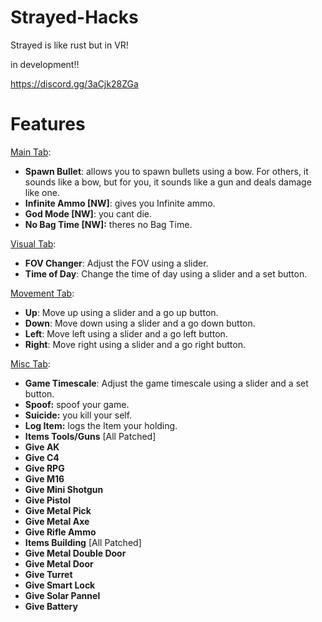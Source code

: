 # Strayed-Hacks
Strayed is like rust but in VR!

in development!!

https://discord.gg/3aCjk28ZGa


# Features


[Main Tab](<https://raw.githubusercontent.com/official-notfishvr/Strayed-Hacks/main/Pics/Main.png>):

- **Spawn Bullet**: allows you to spawn bullets using a bow. For others, it sounds like a bow, but for you, it sounds like a gun and deals damage like one.
- **Infinite Ammo [NW]**: gives you Infinite ammo.
- **God Mode [NW]**: you cant die.
- **No Bag Time [NW]:** theres no Bag Time.

[Visual Tab](<https://raw.githubusercontent.com/official-notfishvr/Strayed-Hacks/main/Pics/Visual.png>):

- **FOV Changer**: Adjust the FOV using a slider.
- **Time of Day**: Change the time of day using a slider and a set button.

[Movement Tab](<https://raw.githubusercontent.com/official-notfishvr/Strayed-Hacks/main/Pics/Movement.png>):

- **Up**: Move up using a slider and a go up button.
- **Down**: Move down using a slider and a go down button.
- **Left**: Move left using a slider and a go left button.
- **Right**: Move right using a slider and a go right button.

[Misc Tab](<https://raw.githubusercontent.com/official-notfishvr/Strayed-Hacks/main/Pics/Misc.png>):

- **Game Timescale**: Adjust the game timescale using a slider and a set button.
- **Spoof:** spoof your game.
- **Suicide:** you kill your self.
- **Log Item:** logs the Item your holding.
- **Items Tools/Guns** [All Patched]
 - **Give AK** 
 - **Give C4** 
 - **Give RPG** 
 - **Give M16** 
 - **Give Mini Shotgun** 
 - **Give Pistol** 
 - **Give Metal Pick** 
 - **Give Metal Axe** 
 - **Give Rifle Ammo**
- **Items Building** [All Patched]
 - **Give Metal Double Door**
 - **Give Metal Door**
 - **Give Turret**
 - **Give Smart Lock**
 - **Give Solar Pannel**
 - **Give Battery**
